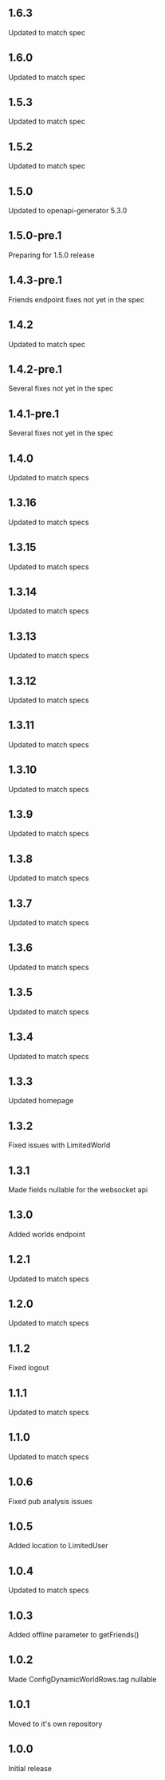 ## 1.6.3
Updated to match spec

## 1.6.0
Updated to match spec

## 1.5.3
Updated to match spec

## 1.5.2
Updated to match spec

## 1.5.0
Updated to openapi-generator 5.3.0

## 1.5.0-pre.1
Preparing for 1.5.0 release

## 1.4.3-pre.1
Friends endpoint fixes not yet in the spec

## 1.4.2
Updated to match spec

## 1.4.2-pre.1
Several fixes not yet in the spec

## 1.4.1-pre.1
Several fixes not yet in the spec

## 1.4.0
Updated to match specs

## 1.3.16
Updated to match specs

## 1.3.15
Updated to match specs

## 1.3.14
Updated to match specs

## 1.3.13
Updated to match specs

## 1.3.12
Updated to match specs

## 1.3.11
Updated to match specs

## 1.3.10
Updated to match specs

## 1.3.9
Updated to match specs

## 1.3.8
Updated to match specs

## 1.3.7
Updated to match specs

## 1.3.6
Updated to match specs

## 1.3.5
Updated to match specs

## 1.3.4
Updated to match specs

## 1.3.3
Updated homepage

## 1.3.2
Fixed issues with LimitedWorld

## 1.3.1
Made fields nullable for the websocket api

## 1.3.0
Added worlds endpoint

## 1.2.1
Updated to match specs

## 1.2.0
Updated to match specs

## 1.1.2
Fixed logout

## 1.1.1
Updated to match specs

## 1.1.0
Updated to match specs

## 1.0.6
Fixed pub analysis issues

## 1.0.5
Added location to LimitedUser

## 1.0.4
Updated to match specs

## 1.0.3
Added offline parameter to getFriends()

## 1.0.2
Made ConfigDynamicWorldRows.tag nullable

## 1.0.1
Moved to it's own repository

## 1.0.0
Initial release